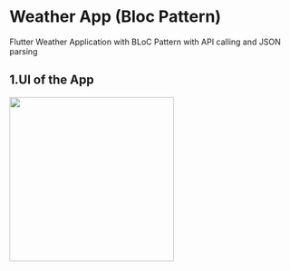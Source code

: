 # Weather App (Bloc Pattern)
 Flutter Weather Application with BLoC Pattern with API calling and JSON parsing
 
 
 ## 1.UI of the App
  <p>
  <img src="https://firebasestorage.googleapis.com/v0/b/myhiapp.appspot.com/o/UI.jpeg?alt=media&token=0cd752e7-6f0b-43cb-9c24-837e98a9f8fe" width="290">
 </p>
